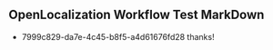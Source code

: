 ## OpenLocalization Workflow Test MarkDown
* 7999c829-da7e-4c45-b8f5-a4d61676fd28 
thanks!<!--HONumber=Mar16_HO4-->
